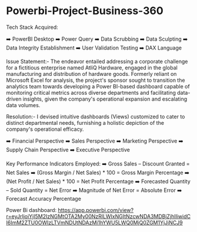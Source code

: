 # Powerbi-Project-Business-360
Tech Stack Acquired:

➡️ PowerBI Desktop
➡️ Power Query
➡️ Data Scrubbing
➡️ Data Sculpting
➡️ Data Integrity Establishment
➡️ User Validation Testing
➡️ DAX Language

Issue Statement:-
The endeavor entailed addressing a corporate challenge for a fictitious enterprise named AtliQ Hardware, engaged in the global manufacturing and distribution of hardware goods. Formerly reliant on Microsoft Excel for analysis, the project's sponsor sought to transition the analytics team towards developing a Power BI-based dashboard capable of monitoring critical metrics across diverse departments and facilitating data-driven insights, given the company's operational expansion and escalating data volumes.

Resolution:-
I devised intuitive dashboards (Views) customized to cater to distinct departmental needs, furnishing a holistic depiction of the company's operational efficacy.

➡️ Financial Perspective
➡️ Sales Perspective
➡️ Marketing Perspective
➡️ Supply Chain Perspective
➡️ Executive Perspective

Key Performance Indicators Employed:
➡️ Gross Sales – Discount Granted = Net Sales
➡️ (Gross Margin / Net Sales) * 100 = Gross Margin Percentage
➡️ (Net Profit / Net Sales) * 100 = Net Profit Percentage
➡️ Forecasted Quantity – Sold Quantity = Net Error
➡️ Magnitude of Net Error = Absolute Error
➡️ Forecast Accuracy Percentage

Power Bi dashboard: https://app.powerbi.com/view?r=eyJrIjoiYjI5M2IzNGMtOTA2My00NzRlLWIxNGItNzcwNDA3MDBjZjhlIiwidCI6ImM2ZTU0OWIzLTVmNDUtNDAzMi1hYWU5LWQ0MjQ0ZGM1YjJjNCJ9



